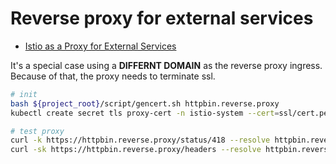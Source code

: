 # Reverse proxy for external services

* [Istio as a Proxy for External Services](https://istio.io/latest/blog/2019/proxy/)

It's a special case using a **DIFFERNT DOMAIN** as the reverse proxy ingress.
Because of that, the proxy needs to terminate ssl.

```sh
# init
bash ${project_root}/script/gencert.sh httpbin.reverse.proxy
kubectl create secret tls proxy-cert -n istio-system --cert=ssl/cert.pem --key=ssl/key.pem

# test proxy
curl -k https://httpbin.reverse.proxy/status/418 --resolve httpbin.reverse.proxy:443:127.0.0.1 -v
curl -sk https://httpbin.reverse.proxy/headers --resolve httpbin.reverse.proxy:443:127.0.0.1 | jq
```
